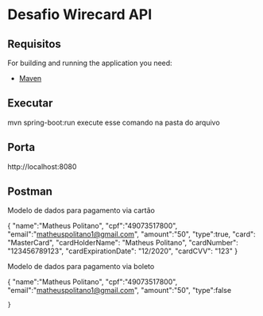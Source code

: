# Desafio Wirecard API


## Requisitos

For building and running the application you need:

- [Maven](http://maven.apache.org/download.cgi)
## Executar



mvn spring-boot:run execute esse comando na pasta do arquivo

## Porta

http://localhost:8080


## Postman


Modelo de dados para pagamento via cartão


{
    	"name":"Matheus Politano",
    	"cpf":"49073517800",
    	"email":"matheuspolitano1@gmail.com",
    	"amount":"50",
        "type":true,
        "card": "MasterCard",
        "cardHolderName": "Matheus Politano",
        "cardNumber": "123456789123",
        "cardExpirationDate": "12/2020",
        "cardCVV": "123"
    }


Modelo de dados para pagamento via boleto


{
    	"name":"Matheus Politano",
    	"cpf":"49073517800",
    	"email":"matheuspolitano1@gmail.com",
    	"amount":"50",
        "type":false
 
    }